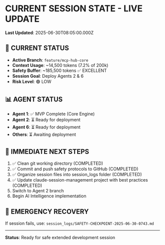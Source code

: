 # CURRENT SESSION STATE - LIVE UPDATE

**Last Updated**: 2025-06-30T08:05:00.000Z

## 🎯 CURRENT STATUS
- **Active Branch**: `feature/mcp-hub-core`
- **Context Usage**: ~14,500 tokens (7.2% of 200k)
- **Safety Buffer**: ~185,500 tokens ✅ EXCELLENT
- **Session Goal**: Deploy Agents 2 & 6
- **Risk Level**: 🟢 LOW

## 📊 AGENT STATUS
- **Agent 1**: ✅ MVP Complete (Core Engine)
- **Agent 2**: ⏳ Ready for deployment 
- **Agent 6**: ⏳ Ready for deployment
- **Others**: ⏳ Awaiting deployment

## 🔄 IMMEDIATE NEXT STEPS
1. ✅ Clean git working directory (COMPLETED)
2. ✅ Commit and push safety protocols to GitHub (COMPLETED)
3. ✅ Organize session files into session_logs folder (COMPLETED)
4. ✅ Update claude-session-management project with best practices (COMPLETED)
5. Switch to Agent 2 branch
6. Begin AI Intelligence implementation

## 🚨 EMERGENCY RECOVERY
If session fails, use: `session_logs/SAFETY-CHECKPOINT-2025-06-30-0743.md`

---
**Status**: Ready for safe extended development session

